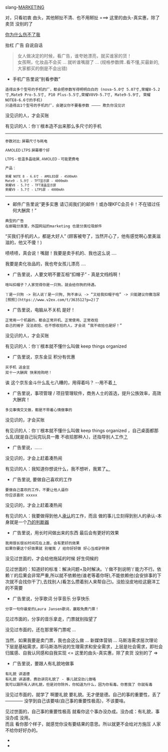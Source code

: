 
slang-[MARKETING](#打发休闲时光/正当防卫/不被欺负)

对，只看初衷 由头，其他掰扯不清、也不用掰扯 ===> 这里的由头-真实惠，除了卖货 没别的了

[你为什么伤不了我](https://github.com/7900ms/000nottheater_deserted_systemlibrary/blob/master/supplementary/slang-FUD.md#我觉得你伤不了我,因为我够狠。在墙内防中共的毒，在墙外防你的毒)

抬杠 广告 自说自话

>
> 女人做决定的时候，看广告，谁夸她漂亮，就买谁家的货！<br>
> 女孩啊，化妆品不会买 ... 就听谁嘴甜了 ... (规格参数牌..看不懂,买最新的,大家都买的倒是不会出错)
>

- 手机广告里说“别看参数”
```
造得出多个型号的手机的厂，都会把参数写得明明白白的 (nova-5.0寸 5.07寸,荣耀8-5.2寸,Mate9 Pro-5.5寸, P10 Plus-5.5寸,荣耀V8V9-5.7寸, Mate9-5.9寸, 荣耀NOTE8-6.6寸的手机)
只造得出1个型号的手机的厂，会建议你不要看参数 ———— 欺负你没见识
```

没见识的人，才会买账

有见识的人：你丫根本造不出来那么多尺寸的手机

<hr><sub>

参数对比: 屏幕尺寸与耗电

AMOLED LTPS 屏幕哪个好

LTPS - 低温多晶硅屏, AMOLED - 可能更费电

产品：
```
荣耀 NOTE 8 - 6.6寸 - AMOLED屏 - 4500mAh
Mate9 - 5.9寸 - TFT显示屏 - 4000mAh
荣耀V8 - 5.7寸 - TFT液晶显示屏
荣耀V9 - 5.7寸 - LTPS屏 - 4000mAh
```

</sub>

<hr>

- 邮件广告里说“更多实惠 请订阅我们的邮件！或办理KFC会员卡！不在错过任何大酬宾！”
```
典型的广告
在邮箱分类里，外国网站的marketing 也是分类垃圾邮件
```

“买我们手机的人，都是大好人” (顾客被夸了，当然开心了，他有感觉啊心里美滋滋的，他又不傻！)

啧啧啧，真会说！嘴甜！我要是卖手机的、我也这么说 ....

我要是卖化妆品的，我也夸女孩儿漂亮 ....



- 广告里说，人要文明不要互相“扣帽子” - 真是文绉绉啊！
```
啥叫扣帽子？人家觉得你是一只狗，就会给你狗的待遇。

丫是一只狗 -> 别人说丫是一只狗, 狗不承认 -> “又给我扣帽子哈” -> 只能建议你撒泡尿[照照](https://www.v2ex.com/t/363512?p=2)了
```



- 广告里说，电脑从不关机 是好！
```
正常用一个机器的，都会正常开机、正常使用、正常收拾
自己的摊子 没法收拾、也不想收拾的人，才会说 “我不收拾也是好！”
```

没见识的人，才会买账

有见识的人：你丫根本就不懂什么叫做 keep things organized



- 广告里说，京东金豆 积分有优惠
```
买手机 送金豆
双十一大酬宾 快来抢购吧！
```

诶 这个京东金斗什么乱七八糟的，用得着吗？ --用不着[！](https://www.youtube.com/watch?v=Ocyc8e3fq_o#美的力量)




- 广告里说，事项管理 / 项目管理软件，商务人士的首选，提升公族效率，高效大酬宾！
```
多见事情交叉做，都是不带着心情做事的
```

没见识的，才会买账

有见识的人：你丫根本就不懂什么叫做 keep things organized ，自己桌面都那么乱(就是自己玩完玩具一撒 不收拾那种人)，还指导别人工作[？](https://twitter.com/celinaxnicole/status/867581208317747200#重在有力)





- 广告里说，......

没见识的，才会上赶着凑热闹

有见识的人：我知道你想说什么，我不想听，我累了[。](https://youtu.be/oeXj_Bqo6cc?t=5m46s#重在有力)




- 广告里说, 要做自己喜欢的工作
```
要做自己喜欢的工作，不要让他人逼你
你应该喜欢 xxxxx
```

没见识的，才会上赶着凑热闹

有见识的人：我要做得到他人[承认](https://github.com/7900ms/000nottheater_deserted_systemlibrary/blob/master/supplementary/term-工作-职业评估.md)的工作，而且 做的事儿立刻得到别人的承认-本身就是一个[乃的判断器](https://www.v2ex.com/notes/28139#没得到他人承认,我再回去改)



- 广告里说，用长时间做出来的东西 最后会有更好的效果
```
我用很长很长时间花在上面，会有更好的效果
如果你要这个好效果就 别催我 / 给你好好做 好心当成驴肝肺
```

没见过世面的，才会给他拖延的时候 好生伺候的

见过世面的：知道好的标准：解决问题+及时解决。丫做不到说明丫能力不行。依赖丫的后果会非常严重,所以就不依赖他(谁老等着你呀),不能依赖他(会安排事的下次就不会找你干了),去找别人(看怎么攒着别人来帮自己)。没脸没皮地给这磨洋工的不需要



- 广告里说，分享歌词 分享音乐 分享快乐
```
分享一句你最爱的Laura Jansen歌词，赢取免费门票！
```

见过市面的，分享的音乐拿走，门票就别指望了

没见过市面的，还在那里等门票呢 ...

当然，如果我要是卖门票，我也会这么做 ... 新媒体营销 ... 马斯洛需求层次理论 下层是基础需求，即马斯洛所说的生理需求和安全需求，上层是社会需求，即社会归属感、自我认同感和自我实现 <= 这里的由头-真实惠，除了卖货 没别的了 =>




- 广告里说，要跟人有礼貌地做事
```
有礼貌 讲道德
有礼貌 讲道德，费劲讲完礼貌了 - 事儿就没劲儿做咯
我可以跟所有人讲礼貌，但是对你除外，你知道为什么，因为你有毒。你惹我了 你就有毒
```

没见过市面的，就学了 啊要礼貌 要礼貌。无才便是德。自己的事的重要性，丢了 ———— 没学到自己该要啥(自己事的重要性极高)，不该要啥。

见过世面的，自己事的重要性极高 就看你这个事办没办成。没办成：有礼貌，事没办成 没用。<br>
而且 看你那个样子，就感觉你没有要结果的意思。所以就更不会给对方施压 人家不给你好好办的。





-


-
